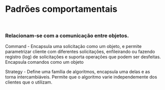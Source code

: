 <h1>Padrões comportamentais</h1> <br/> 
<h3>Relacionam-se com a comunicação entre objetos.</h3>

Command - 
Encapsula uma solicitação como um objeto, e permite 
parametrizar cliente com diferentes solicitações, enfileirando 
ou fazendo registro (log) de solicitações e suporta operações 
que podem ser desfeitas. 
Encapsula comandos como um objeto

Strategy - Define uma família de algoritmos, 
encapsula uma delas e as torna intercambiáveis. 
Permite que o algoritmo varie independemente dos clientes que o utilizam. 


